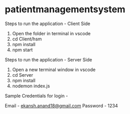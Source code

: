 # patientmanagementsystem

Steps to run the application - Client Side

1. Open the folder in terminal in vscode
2. cd Client/hsm
3. npm install
4. npm start


Steps to run the application - Server Side

1. Open a new terminal window in vscode
2. cd Server
3. npm install
4. nodemon index.js


Sample Credentials for login - 

Email - ekansh.anand18@gmail.com
Password - 1234
